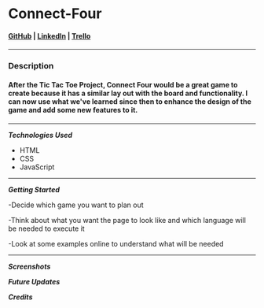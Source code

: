 # Connect-Four  

#### [GitHub](https://github.com/Iponce2411) | [LinkedIn](https://www.linkedin.com/in/isaac-ponce-43a647b8/) | [Trello](https://trello.com/b/Eq3BA0ph/connect-four)
***

### **Description**
#### After the Tic Tac Toe Project, Connect Four would be a great game to create because it has a similar lay out with the board and functionality. I can now use what we've learned since then to enhance the design of the game and add some new features to it. 
***

**_Technologies Used_**

- HTML
- CSS
- JavaScript
***
**_Getting Started_**

-Decide which game you want to plan out

-Think about what you want the page to look like and which language will be needed to execute it

-Look at some examples online to understand what will be needed 
***
**_Screenshots_**

**_Future Updates_**

**_Credits_**
